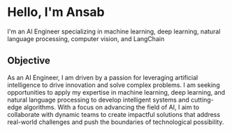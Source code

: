 # Hello, I'm Ansab

I'm an AI Engineer specializing in machine learning, deep learning, natural language processing, computer vision, and LangChain

## Objective

As an AI Engineer, I am driven by a passion for leveraging artificial intelligence to drive innovation and solve complex problems. I am seeking opportunities to apply my expertise in machine learning, deep learning, and natural language processing to develop intelligent systems and cutting-edge algorithms. With a focus on advancing the field of AI, I aim to collaborate with dynamic teams to create impactful solutions that address real-world challenges and push the boundaries of technological possibility.
